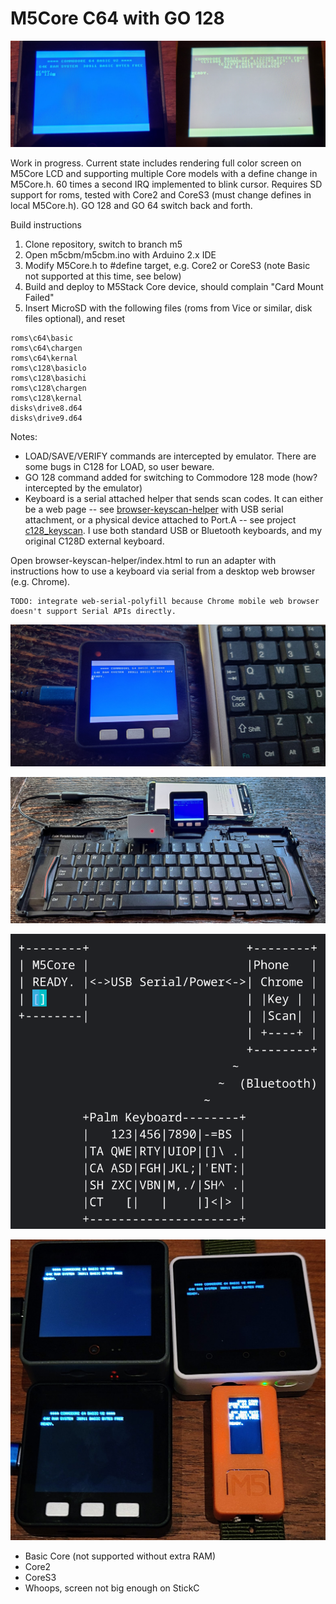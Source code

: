 # M5Core C64 with GO 128 #

![GO 128](media/c128_on_m5.png)

Work in progress.  Current state includes rendering full color screen on M5Core LCD and supporting multiple Core models with a define change in M5Core.h.  60 times a second IRQ implemented to blink cursor. Requires SD support for roms, tested with Core2 and CoreS3 (must change defines in local M5Core.h).   GO 128 and GO 64 switch back and forth.

Build instructions

1. Clone repository, switch to branch m5
2. Open m5cbm/m5cbm.ino with Arduino 2.x IDE
3. Modify M5Core.h to #define target, e.g. Core2 or CoreS3 (note Basic not supported at this time, see below)
4. Build and deploy to M5Stack Core device, should complain "Card Mount Failed"
5. Insert MicroSD with the following files (roms from Vice or similar, disk files optional), and reset

```
roms\c64\basic
roms\c64\chargen
roms\c64\kernal
roms\c128\basiclo
roms\c128\basichi
roms\c128\chargen
roms\c128\kernal
disks\drive8.d64
disks\drive9.d64
```

Notes:

* LOAD/SAVE/VERIFY commands are intercepted by emulator.  There are some bugs in C128 for LOAD, so user beware.
* GO 128 command added for switching to Commodore 128 mode (how? intercepted by the emulator)
* Keyboard is a serial attached helper that sends scan codes.  It can either be a web page -- see [browser-keyscan-helper](https://github.com/davervw/c-simple-emu6502-cbm/tree/m5/browser-keyscan-helper) with USB serial attachment, or a physical device attached to Port.A -- see project [c128_keyscan](https://github.com/davervw/c128_keyscan/tree/ninetyone_tx2_itsy_bitsy).  I use both standard USB or Bluetooth keyboards, and my original C128D external keyboard.

Open browser-keyscan-helper/index.html to run an adapter with instructions how to use a keyboard via serial from a desktop web browser (e.g. Chrome).

```
TODO: integrate web-serial-polyfill because Chrome mobile web browser doesn't support Serial APIs directly.
```

![M5 Basic Core shown next to mini USB keyboard](browser-keyscan-helper/core_keyboard.jpg)

![Photo showing bluetooth Palm Portable Keyboard, Phone running key scan helper with serial USB to M5](browser-keyscan-helper/palm_phone_serial.jpg)

![Block diagram showing bluetooth Palm Portable Keyboard, Phone running key scan helper with serial USB to M5](browser-keyscan-helper/block_diagram.png)

![Early prototype with various M5 Core models](media/m5cores.jpg)

* Basic Core (not supported without extra RAM)
* Core2
* CoreS3
* Whoops, screen not big enough on StickC
